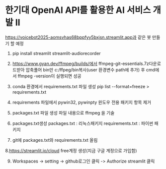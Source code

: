 # 한기대 OpenAI API를 활용한 AI 서비스 개발 II

https://voicebot2025-aomsvhas68bppfyy5bxjsn.streamlit.app과 같은 봇 만들기 할 예정

1. pip install streamlit streamlit-audiorecorder

2. https://www.gyan.dev/ffmpeg/builds/에서 ffmpeg-git-essentials.7z다운로드받아 압축풀어 bin만 c:/ffpeg/bin복사(user 환경변수 path에 추가) 후 cmd에서 ffmpeg -version이 실행되면 성공

3. conda 환경에서 requirements.txt 파일 생성 
pip list --format=freeze > requirements.txt

4. requirements 파일에서 pywin32, pywinpty 윈도우 전용 패키지 항목 제거

5. packages.txt 파일 생성
파일 내용으로 ffmpeg 을 기술

6. packages.txt생성
packages.txt : 리눅스패키지
requirements.txt : 파이썬 패키지

7. git에 packages.txt와 requirements.txt 올림

8.https://streamlit.io/cloud free계정 생성(지금 구글 계정으로 가입함)

9. Workspaces -> setting -> github로그인 클릭 -> Authorize streamlit 클릭
